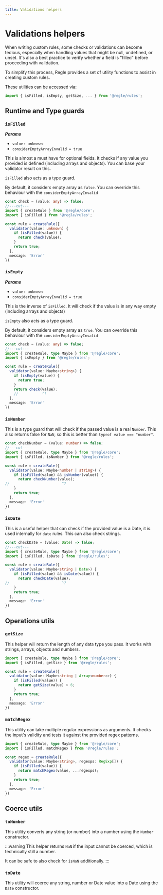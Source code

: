```yaml
---
title: Validations helpers
---
```


# Validations helpers

When writing custom rules, some checks or validations can become tedious, especially when handling values that might be null, undefined, or unset. It's also a best practice to verify whether a field is "filled" before proceeding with validation.

To simplify this process, Regle provides a set of utility functions to assist in creating custom rules.

These utilities can be accessed via:

```ts
import { isFilled, isEmpty, getSize, ... } from '@regle/rules';
```

## Runtime and Type guards

### `isFilled`

_**Params**_
 - `value: unknown`
 - `considerEmptyArrayInvalid = true`

This is almost a must have for optional fields. It checks if any value you provided is defined (including arrays and objects).
You can base your validator result on this.

`isFilled` also acts as a type guard.

By default, it considers empty array as `false`. You can override this behaviour with the `considerEmptyArrayInvalid`

```ts twoslash
const check = (value: any) => false;
//---cut---
import { createRule } from '@regle/core';
import { isFilled } from '@regle/rules';

const rule = createRule({
  validator(value: unknown) {
    if (isFilled(value)) {
      return check(value);
    }
    return true;
  },
  message: 'Error'
})
```

### `isEmpty`

_**Params**_
 - `value: unknown`
 - `considerEmptyArrayInvalid = true`

This is the inverse of `isFilled`. It will check if the value is in any way empty (including arrays and objects)

`isEmpty` also acts as a type guard.

By default, it considers empty array as `true`. You can override this behaviour with the `considerEmptyArrayInvalid`


```ts twoslash
const check = (value: any) => false;
//---cut---
import { createRule, type Maybe } from '@regle/core';
import { isEmpty } from '@regle/rules';

const rule = createRule({
  validator(value: Maybe<string>) {
    if (isEmpty(value)) {
      return true;
    }
    return check(value);
    //           ^?
  },
  message: 'Error'
})
```


### `isNumber`

This is a type guard that will check if the passed value is a real `Number`.
This also returns false for `NaN`, so this is better than `typeof value === "number"`.

```ts twoslash
const checkNumber = (value: number) => false;
//---cut---
import { createRule, type Maybe } from '@regle/core';
import { isFilled, isNumber } from '@regle/rules';

const rule = createRule({
  validator(value: Maybe<number | string>) {
    if (isFilled(value) && isNumber(value)) {
      return checkNumber(value);
//                        ^?
    }
    return true;
  },
  message: 'Error'
})
```


### `isDate`

This is a useful helper that can check if the provided value is a Date, it is used internally for `date` rules.
This can also check strings.

```ts twoslash
const checkDate = (value: Date) => false;
//---cut---
import { createRule, type Maybe } from '@regle/core';
import { isFilled, isDate } from '@regle/rules';

const rule = createRule({
  validator(value: Maybe<string | Date>) {
    if (isFilled(value) && isDate(value)) {
      return checkDate(value);
//                        ^?
    }
    return true;
  },
  message: 'Error'
})
```

## Operations utils

### `getSize`

This helper will return the length of any data type you pass.
It works with strings, arrays, objects and numbers.

```ts twoslash
import { createRule, type Maybe } from '@regle/core';
import { isFilled, getSize } from '@regle/rules';

const rule = createRule({
  validator(value: Maybe<string | Array<number>>) {
    if (isFilled(value)) {
      return getSize(value) > 6;
    }
    return true;
  },
  message: 'Error'
})
```

### `matchRegex`

This utility can take multiple regular expressions as arguments. It checks the input's validity and tests it against the provided regex patterns.

```ts twoslash
import { createRule, type Maybe } from '@regle/core';
import { isFilled, matchRegex } from '@regle/rules';

const regex = createRule({
  validator(value: Maybe<string>, regexps: RegExp[]) {
    if (isFilled(value)) {
      return matchRegex(value, ...regexps);
    }
    return true;
  },
  message: 'Error'
})
```

## Coerce utils

### `toNumber`

This utility converts any string (or number) into a number using the `Number` constructor.

:::warning
This helper returns `NaN` if the input cannot be coerced, which is technically still a number.

It can be safe to also check for `isNaN` additionally.
:::


### `toDate`

This utility will coerce any string, number or Date value into a Date using the `Date` constructor.
